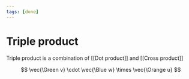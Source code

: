 ```yaml
---
tags: [done]
---
```


# Triple product

Triple product is a combination of [[Dot product]] and [[Cross product]]

$$
	\vec{\Green v} \cdot \vec{\Blue w} \times \vec{\Orange u}
$$
